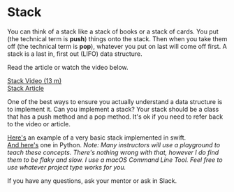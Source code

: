 # Stack

You can think of a stack like a stack of books or a stack of cards. You put (the technical term is **push**) things onto the stack. Then when you take them off (the technical term is **pop**), whatever you put on last will come off first. A stack is a last in, first out (LIFO) data structure.

Read the article or watch the video below. 

[Stack Video (13 m)](https://www.youtube.com/watch?v=9e55Ou6FrfU)  
[Stack Article](https://en.wikipedia.org/wiki/Stack_(abstract_data_type))

One of the best ways to ensure you actually understand a data structure is to implement it. Can you implement a stack? Your stack should be a class that has a push method and a pop method. It's ok if you need to refer back to the video or article.

[Here's](https://github.com/morsedan/UDDTechnicalInterviewPrep/blob/main/DataStructures/Stack/Stack/main.swift) an example of a very basic stack implemented in swift.  
[And here's](https://github.com/morsedan/UDDTechnicalInterviewPrep/blob/main/DataStructures/Stack/Stack.py) one in Python.
*Note: Many instructors will use a playground to teach these concepts. There's nothing wrong with that, however I do find them to be flaky and slow. I use a macOS Command Line Tool. Feel free to use whatever project type works for you.*

If you have any questions, ask your mentor or ask in Slack.
